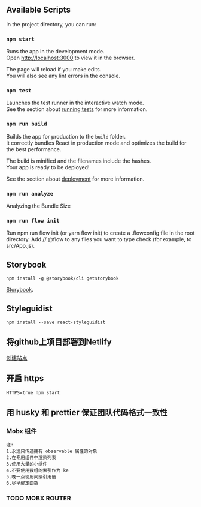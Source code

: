 ## Available Scripts

In the project directory, you can run:

### `npm start`

Runs the app in the development mode.<br>
Open [http://localhost:3000](http://localhost:3000) to view it in the browser.

The page will reload if you make edits.<br>
You will also see any lint errors in the console.

### `npm test`

Launches the test runner in the interactive watch mode.<br>
See the section about [running tests](https://facebook.github.io/create-react-app/docs/running-tests) for more information.

### `npm run build`

Builds the app for production to the `build` folder.<br>
It correctly bundles React in production mode and optimizes the build for the best performance.

The build is minified and the filenames include the hashes.<br>
Your app is ready to be deployed!

See the section about [deployment](https://facebook.github.io/create-react-app/docs/deployment) for more information.

### `npm run analyze`

Analyzing the Bundle Size

### `npm run flow init`

Run npm run flow init (or yarn flow init) to create a .flowconfig file in the root directory.
Add // @flow to any files you want to type check (for example, to src/App.js).

## Storybook
````
npm install -g @storybook/cli getstorybook
````
[Storybook](https://hardcore-bardeen-ae066d.netlify.com/).

## Styleguidist
````
npm install --save react-styleguidist
````

## 将github上项目部署到Netlify
[创建站点](https://app.netlify.com/start)

## 开启 https
````
HTTPS=true npm start
````

## 用 husky 和 prettier 保证团队代码格式一致性

### Mobx 组件
````
注: 
1.永远只传递拥有 observable 属性的对象
2.在专用组件中渲染列表
3.使用大量的小组件
4.不要使用数组的索引作为 ke
5.晚一点使用间接引用值
6.尽早绑定函数
````

### TODO MOBX ROUTER